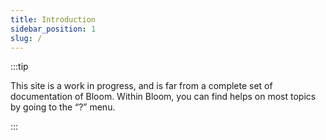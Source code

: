 ```yaml
---
title: Introduction
sidebar_position: 1
slug: /
---
```




:::tip

This site is a work in progress, and is far from a complete set of documentation of Bloom. Within Bloom, you can find helps on most topics by going to the “?” menu.

:::



